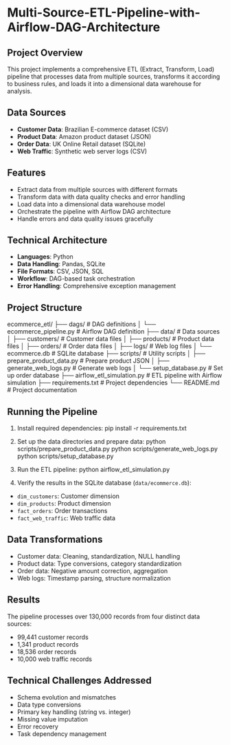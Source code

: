 # Multi-Source-ETL-Pipeline-with-Airflow-DAG-Architecture

## Project Overview
This project implements a comprehensive ETL (Extract, Transform, Load) pipeline that processes data from multiple sources, transforms it according to business rules, and loads it into a dimensional data warehouse for analysis.

## Data Sources
- **Customer Data**: Brazilian E-commerce dataset (CSV)
- **Product Data**: Amazon product dataset (JSON)
- **Order Data**: UK Online Retail dataset (SQLite)
- **Web Traffic**: Synthetic web server logs (CSV)

## Features
- Extract data from multiple sources with different formats
- Transform data with data quality checks and error handling
- Load data into a dimensional data warehouse model
- Orchestrate the pipeline with Airflow DAG architecture
- Handle errors and data quality issues gracefully

## Technical Architecture
- **Languages**: Python
- **Data Handling**: Pandas, SQLite
- **File Formats**: CSV, JSON, SQL
- **Workflow**: DAG-based task orchestration
- **Error Handling**: Comprehensive exception management

## Project Structure
ecommerce_etl/
├── dags/                      # DAG definitions
│   └── ecommerce_pipeline.py  # Airflow DAG definition
├── data/                      # Data sources
│   ├── customers/             # Customer data files
│   ├── products/              # Product data files
│   ├── orders/                # Order data files
│   ├── logs/                  # Web log files
│   └── ecommerce.db           # SQLite database
├── scripts/                   # Utility scripts
│   ├── prepare_product_data.py  # Prepare product JSON
│   ├── generate_web_logs.py     # Generate web logs
│   └── setup_database.py        # Set up order database
├── airflow_etl_simulation.py  # ETL pipeline with Airflow simulation
├── requirements.txt           # Project dependencies
└── README.md                  # Project documentation

## Running the Pipeline

1. Install required dependencies:
   pip install -r requirements.txt

2. Set up the data directories and prepare data:
   python scripts/prepare_product_data.py
   python scripts/generate_web_logs.py
   python scripts/setup_database.py

3. Run the ETL pipeline:
   python airflow_etl_simulation.py

4. Verify the results in the SQLite database (`data/ecommerce.db`):
- `dim_customers`: Customer dimension
- `dim_products`: Product dimension
- `fact_orders`: Order transactions
- `fact_web_traffic`: Web traffic data

## Data Transformations
- Customer data: Cleaning, standardization, NULL handling
- Product data: Type conversions, category standardization
- Order data: Negative amount correction, aggregation
- Web logs: Timestamp parsing, structure normalization

## Results
The pipeline processes over 130,000 records from four distinct data sources:
- 99,441 customer records
- 1,341 product records
- 18,536 order records
- 10,000 web traffic records

## Technical Challenges Addressed
- Schema evolution and mismatches
- Data type conversions
- Primary key handling (string vs. integer)
- Missing value imputation
- Error recovery
- Task dependency management
